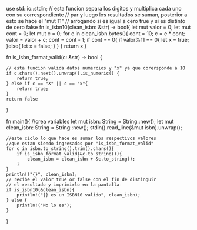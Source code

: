 use std::io::stdin;
// esta funcion separa los digitos y multiplica cada uno con su correspondiente
// par y luego los resultados se suman, posterior a esto se hace el "mut 11"
// arrogando si es igual a cero true y si es distinto de cero false
fn is_isbn10(clean_isbn: &str) -> bool{
    let mut valor = 0;
    let mut cont = 0;
    let mut c = 0;
    for e in clean_isbn.bytes(){
        cont = 10;
        c = e * cont;
        valor = valor + c;
        cont = cont - 1;
        if cont == 0{
            if valor%11 == 0{
                let x = true;
            }else{
                let x = false;
            }
            }
        }
        return x
}


fn is_isbn_format_valid(c: &str) -> bool {

    // esta funcion valida datos numercios y "x" ya que corersponde a 10
    if c.chars().next().unwrap().is_numeric() {
        return true;
    } else if c == "X" || c == "x"{
        return true;
    }
    return false
}

fn main(){
//crea variables 
    let mut isbn: String = String::new();
    let mut clean_isbn: String = String::new();
    stdin().read_line(&mut isbn).unwrap();
   
    //este ciclo lo que hace es sumar los respectivos valores 
    //que estan siendo ingresados por "is_isbn_format_valid"
    for c in isbn.to_string().trim().chars(){
        if is_isbn_format_valid(&c.to_string()){
            clean_isbn = clean_isbn + &c.to_string(); 
        }
    }
    println!("{}", clean_isbn);
    // recibe el valor true or false con el fin de distinguir
    // el resultado y imprimirlo en la pantalla
    if is_isbn10(&clean_isbn){
        println!("{} es un ISBN10 valido", clean_isbn);
    } else {
        println!("No lo es");
    }

}
